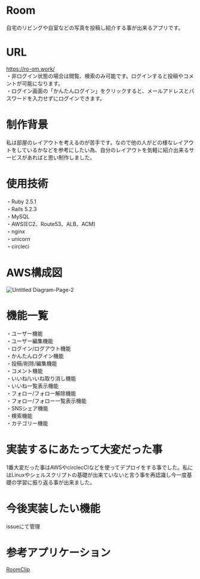 # Room

自宅のリビングや自室などの写真を投稿し紹介する事が出来るアプリです。
# URL
https://ro-om.work/  
・非ログイン状態の場合は閲覧、検索のみ可能です。ログインすると投稿やコメントが可能になります。  
・ログイン画面の「かんたんログイン」をクリックすると、メールアドレスとパスワードを入力せずにログインできます。  

# 制作背景
私は部屋のレイアウトを考えるのが苦手です。なので他の人がどの様なレイアウトをしているかなどを参考にしたい為、自分のレイアウトを気軽に紹介出来るサービスがあればと思い制作しました。

# 使用技術
・Ruby 2.5.1   
・Rails 5.2.3  
・MySQL  
・AWS(EC2、Route53、ALB、ACM)  
・nginx  
・unicorn  
・circleci

# AWS構成図
![Untitled Diagram-Page-2](https://user-images.githubusercontent.com/51046591/89529053-08222100-d827-11ea-81eb-ae07a7daa7bd.png)


# 機能一覧
・ユーザー機能  
・ユーザー編集機能  
・ログイン/ログアウト機能  
・かんたんログイン機能  
・投稿/削除/編集機能  
・コメント機能   
・いいね/いいね取り消し機能  
・いいね一覧表示機能  
・フォロー/フォロー解除機能  
・フォロー/フォロー一覧表示機能  
・SNSシェア機能  
・検索機能  
・カテゴリー機能  

# 実装するにあたって大変だった事
1番大変だった事はAWSやcirclecCIなどを使ってデプロイをする事でした。私にはLinuxやシェルスクリプトの基礎が出来ていないと言う事を再認識し今一度基礎の学習に振り返る事が出来ました。

# 今後実装したい機能
issueにて管理

# 参考アプリケーション

[RoomClip](https://roomclip.jp/)
